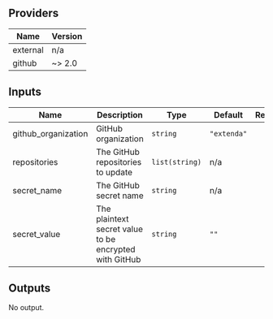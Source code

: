 ## Providers

| Name | Version |
|------|---------|
| external | n/a |
| github | ~> 2.0 |

## Inputs

| Name | Description | Type | Default | Required |
|------|-------------|------|---------|:-----:|
| github\_organization | GitHub organization | `string` | `"extenda"` | no |
| repositories | The GitHub repositories to update | `list(string)` | n/a | yes |
| secret\_name | The GitHub secret name | `string` | n/a | yes |
| secret\_value | The plaintext secret value to be encrypted with GitHub | `string` | `""` | no |

## Outputs

No output.

